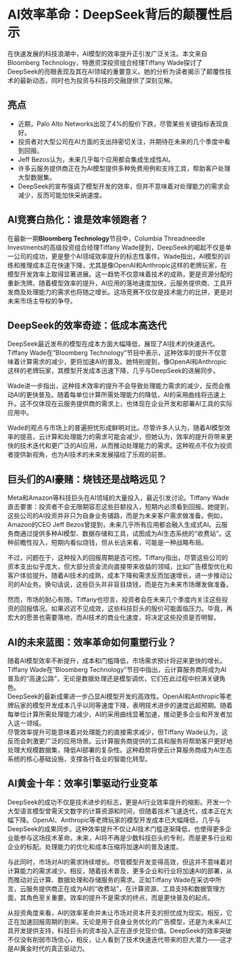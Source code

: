 # AI效率革命：DeepSeek背后的颠覆性启示

在快速发展的科技浪潮中，AI模型的效率提升正引发广泛关注。本文来自Bloomberg Technology，特邀资深投资组合经理Tiffany Wade探讨了DeepSeek的亮眼表现及其在AI领域的重要意义。她的分析为读者揭示了颠覆性技术的最新动态，同时也为投资与科技的交融提供了深刻见解。

## 亮点
- 近期，Palo Alto Networks出现了4%的股价下跌，尽管某些关键指标表现良好。
- 投资者对大型公司在AI方面的支出持密切关注，并期待在未来的几个季度中看到回报。
- Jeff Bezos认为，未来几乎每个应用都会集成生成性AI。
- 许多云服务提供商正在为AI模型提供多种免费用例和支持工具，帮助客户处理大型数据集。
- DeepSeek的宣布强调了模型开发的效率，但并不意味着对处理能力的需求会减少，反而可能加快采纳速度。

## AI竞赛白热化：谁是效率领跑者？
在最新一期**Bloomberg Technology**节目中，Columbia Threadneedle Investments的高级投资组合经理Tiffany Wade提到，DeepSeek的崛起不仅是单一公司的成功，更是整个AI领域效率提升的标志性事件。Wade指出，AI模型的训练和推理成本正在快速下降，尤其是像OpenAI和Anthropic这样的老牌玩家，在模型开发效率上取得显著进展。这一趋势不仅意味着技术的成熟，更是资源分配的重新洗牌。随着模型效率的提升，AI应用的落地速度加快，云服务提供商、工具开发商及处理能力的需求也将随之增长。这场竞赛不仅仅是技术能力的比拼，更是对未来市场主导权的争夺。

## DeepSeek的效率奇迹：低成本高迭代
DeepSeek最近发布的模型在成本方面大幅降低，展现了AI技术的快速迭代。Tiffany Wade在“Bloomberg Technology”节目中表示，这种效率的提升不仅意味着计算需求的减少，更将加速AI的普及。她特别提到，像OpenAI和Anthropic这样的老牌玩家，其模型开发成本迅速下降，几乎与DeepSeek的进展同步。

Wade进一步指出，这种技术效率的提升不会导致处理能力需求的减少，反而会推动AI的更快普及。随着每单位计算所需处理能力的降低，AI的采用曲线将迅速上升。这不仅体现在云服务提供商的需求上，也体现在企业开发和部署AI工具的实际应用中。

Wade的观点与市场上的普遍担忧形成鲜明对比。尽管许多人认为，随着AI模型效率的提高，云计算和处理能力的需求可能会减少，但她认为，效率的提升将带来更快的技术迭代和更广泛的AI应用，从而推动处理能力的需求。这种观点不仅为投资者提供新视角，也为AI技术的未来发展描绘了乐观的前景。

## 巨头们的AI豪赌：烧钱还是战略远见？
Meta和Amazon等科技巨头在AI领域的大量投入，最近引发讨论。Tiffany Wade直击要害：投资者不会无限期容忍这些巨额投入，短期内必须看到回报。她提到，这些公司的AI投资并非只为自身业务铺路，而是为未来客户需求做准备。例如，Amazon的CEO Jeff Bezos曾提到，未来几乎所有应用都会融入生成式AI。云服务商通过提供多种AI模型、数据存储和工具，试图成为AI生态系统的“收费站”。这种前瞻性投入，短期内看似烧钱，但从长远来看，可能是一种战略布局。

不过，问题在于，这种投入的回报周期是否可控。Tiffany指出，尽管这些公司的资本支出似乎庞大，但大部分资金流向直接带来收益的领域，比如广告模型优化和客户体验提升。随着AI技术的成熟，成本下降和需求反而加速增长，进一步推动公司的AI业务。换句话说，这些巨头并非盲目烧钱，而是在为未来市场爆发做准备。

然而，市场的耐心有限。Tiffany也坦言，投资者会在未来几个季度内关注这些投资的回报情况。如果迟迟不见成效，这些科技巨头的股价可能面临压力。毕竟，再宏大的愿景也需要落地，而AI技术的商业化速度，将决定这些投资是否明智。

## AI的未来蓝图：效率革命如何重塑行业？
随着AI模型效率不断提升，成本和门槛降低，市场需求预计将迎来更快的增长。Tiffany Wade在“Bloomberg Technology”节目中指出，云计算服务商将成为AI普及的“高速公路”，无论是数据处理还是模型调优，它们在此过程中扮演关键角色。  
DeepSeek的最新成果进一步凸显AI模型开发的高效性。OpenAI和Anthropic等老牌玩家的模型开发成本几乎以同等速度下降，表明技术进步的速度远超预期。随着每单位计算所需处理能力减少，AI的采用曲线显著加速，推动更多企业和开发者加入这一领域。  
尽管效率提升可能意味着对处理能力的直接需求减少，但Tiffany Wade认为，这反而会刺激更广泛的应用场景。云计算服务商提供的工具和服务将帮助客户更好地处理大规模数据集，降低AI部署的复杂性。这种趋势将使云计算服务商成为AI生态系统的核心基础设施，支撑各行各业的智能化转型。

## AI黄金十年：效率引擎驱动行业变革
DeepSeek的成功不仅是技术进步的标志，更是AI行业效率提升的缩影。开发一个大型语言模型曾需天文数字的计算资源和时间，但随着技术飞速迭代，成本正在大幅下降。OpenAI、Anthropic等老牌玩家的模型开发成本已大幅降低，几乎与DeepSeek的成果同步。这种效率提升不仅让AI技术门槛逐渐降低，也使得更多企业能参与这场技术革命。未来，AI将不再是少数科技巨头的专利，而是更多行业和企业的标配。处理能力的优化和成本压缩将加速AI的普及速度。

与此同时，市场对AI的需求持续增长。尽管模型开发变得高效，但这并不意味着对计算能力的需求减少。相反，随着技术普及，更多企业和行业将加速AI的部署，从而推动对云计算、数据处理和存储服务的需求。正如Tiffany Wade在采访中所言，云服务提供商正在成为AI的“收费站”，在计算资源、工具支持和数据管理方面，其角色至关重要。效率的提升不是需求的终点，而是更快普及的起点。

从投资角度来看，AI的效率革命并未让市场对资本开支的担忧成为现实。相反，它正在加速回报周期的到来。无论是用于自身业务优化的广告模型，还是为未来AI工具开发提供支持，科技巨头的资本投入正在逐步兑现价值。DeepSeek的效率突破不仅没有削弱市场信心，相反，让人看到了技术快速迭代带来的巨大潜力——这才是AI黄金时代的真正驱动力。